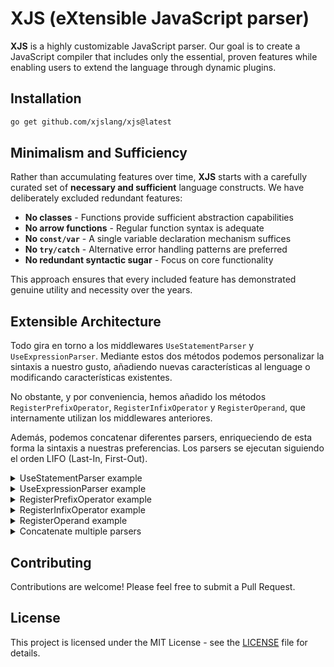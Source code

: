 # XJS (eXtensible JavaScript parser)

**XJS** is a highly customizable JavaScript parser. Our goal is to create a JavaScript compiler that includes only the essential, proven features while enabling users to extend the language through dynamic plugins.

## Installation

```bash
go get github.com/xjslang/xjs@latest
```

## Minimalism and Sufficiency

Rather than accumulating features over time, **XJS** starts with a carefully curated set of **necessary and sufficient** language constructs. We have deliberately excluded redundant features:

- **No classes** - Functions provide sufficient abstraction capabilities
- **No arrow functions** - Regular function syntax is adequate
- **No `const/var`** - A single variable declaration mechanism suffices
- **No `try/catch`** - Alternative error handling patterns are preferred
- **No redundant syntactic sugar** - Focus on core functionality

This approach ensures that every included feature has demonstrated genuine utility and necessity over the years.

## Extensible Architecture

Todo gira en torno a los middlewares `UseStatementParser` y `UseExpressionParser`. Mediante estos dos métodos podemos personalizar la sintaxis a nuestro gusto, añadiendo nuevas características al lenguage o modificando características existentes.

No obstante, y por conveniencia, hemos añadido los métodos `RegisterPrefixOperator`, `RegisterInfixOperator` y `RegisterOperand`, que internamente utilizan los middlewares anteriores.

Además, podemos concatenar diferentes parsers, enriqueciendo de esta forma la sintaxis a nuestras preferencias. Los parsers se ejecutan siguiendo el orden LIFO (Last-In, First-Out).

<details>
	<summary>UseStatementParser example</summary>

```go
// ...
```
</details>

<details>
	<summary>UseExpressionParser example</summary>

```go
// ...
```
</details>

<details>
	<summary>RegisterPrefixOperator example</summary>

```go
// ...
```
</details>

<details>
	<summary>RegisterInfixOperator example</summary>

```go
// ...
```
</details>

<details>
	<summary>RegisterOperand example</summary>

```go
// ...
```
</details>

<details>
	<summary>Concatenate multiple parsers</summary>

```go
// ...
```
</details>

## Contributing

Contributions are welcome! Please feel free to submit a Pull Request.

## License

This project is licensed under the MIT License - see the [LICENSE](LICENSE) file for details.
